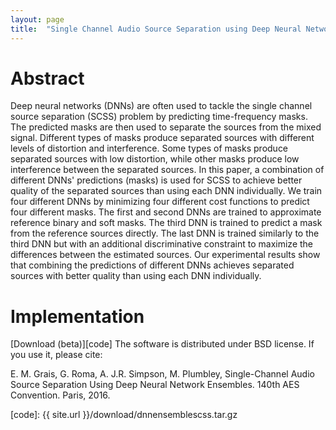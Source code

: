 ```yaml
---
layout: page
title:  "Single Channel Audio Source Separation using Deep Neural Network Ensembles"
---
```


Abstract
========

Deep neural networks (DNNs) are often used to tackle the single channel source separation (SCSS) problem by predicting time-frequency masks. The predicted masks are then used to separate the sources from the mixed signal. Different types of masks produce separated sources with different levels of distortion and interference. Some types of masks produce separated sources with low distortion, while other masks produce low interference between the separated sources. In this paper, a combination of different DNNs' predictions (masks) is used for SCSS to achieve better quality of the separated sources than using each DNN individually. We train four different DNNs by minimizing four different cost functions to predict four different masks. The first and second DNNs are trained to approximate reference binary and soft masks. The third DNN is trained to predict a mask from the reference sources directly. The last DNN is trained similarly to the third DNN but with an additional discriminative constraint to maximize the differences between the estimated sources. Our experimental results show that combining the predictions of different DNNs achieves separated sources with better quality than using each DNN individually.


Implementation
==============
[Download (beta)][code]
The software is distributed under BSD license. If you use it, please cite:

E. M. Grais, G. Roma, A. J.R. Simpson, M. Plumbley, Single-Channel Audio Source Separation Using Deep Neural Network Ensembles. 140th AES Convention. Paris, 2016.


[code]: {{ site.url }}/download/dnnensemblescss.tar.gz

